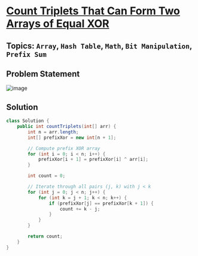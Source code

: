 # [Count Triplets That Can Form Two Arrays of Equal XOR](https://leetcode.com/problems/count-triplets-that-can-form-two-arrays-of-equal-xor/description/)
## Topics: `Array`, `Hash Table`, `Math`, `Bit Manipulation`, `Prefix Sum`
## Problem Statement
![image](https://github.com/SiddhantKumarMaurya/LeetCode_Questions/assets/107787014/7c733f7e-51c3-41df-8471-389729b978c9)
## Solution
```java
class Solution {
    public int countTriplets(int[] arr) {
        int n = arr.length;
        int[] prefixXor = new int[n + 1];

        // Compute prefix XOR array
        for (int i = 0; i < n; i++) {
            prefixXor[i + 1] = prefixXor[i] ^ arr[i];
        }

        int count = 0;

        // Iterate through all pairs (j, k) with j < k
        for (int j = 0; j < n; j++) {
            for (int k = j + 1; k < n; k++) {
                if (prefixXor[j] == prefixXor[k + 1]) {
                    count += k - j;
                }
            }
        }

        return count;
    }
}
```
